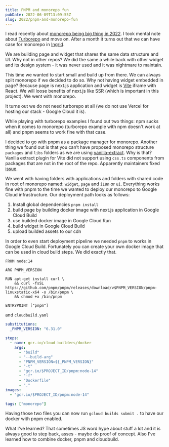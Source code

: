 ```yaml
---
title: PNPM and monorepo fun
pubDate: 2022-06-09T13:09:55Z
slug: 2022/pnpm-and-monorepo-fun
---
```


I read recently about [monorepo being big thing in 2022](https://dev.to/swyx/why-turborepo-will-be-the-first-big-trend-of-2022-4gfj). I took mental note about [Turborepo](https://turborepo.org/) and move on. After a month it turns out that we can have case for monorepo in [Ingrid](https://www.ingrid.com/).

We are building page and widget that shares the same data structure and UI. Why not in other repos? We did the same a while back with other widget and its design system - it was never used and it was nightmare to maintain.

This time we wanted to start small and build up from there. We can always split monorepo if we decided to do so. Why not having widget embedded in page? Because page is next.js application and widget is [Vite](https://vitejs.dev/) iframe with React. We will loose benefits of next.js like SSR (which is important in this project). We went with monorepo.

It turns out we do not need turborepo at all (we do not use Vercel for hosting our stack - Google Cloud it is).

While playing with turborepo examples I found out two things: npm sucks when it comes to monorepo (turborepo example with npm doesn't work at all) and pnpm seems to work fine with that case.

I decided to go with pnpm as a package manager for monorepo. Another thing we found out is that you can’t have proposed monorepo structure `packages` and `libs` folders as we are using [vanilla-extract](https://vanilla-extract.style/). Why is that? Vanilla extract plugin for Vite did not support using `css.ts` components from packages that are not in the root of the repo. Apparently maintainers fixed [issue](https://github.com/seek-oss/vanilla-extract/issues/559).

We went with having folders with applications and folders with shared code in root of monorepo named: `widget`, `page` and `i18n` or `ui`. Everything works fine with pnpm to the time we wanted to deploy our monorepo to Google Cloud infrastructure. Our deployment path looks as follows:

1. Install global dependencies `pnpm install`
1. build page by building docker image with next.js application in Google Cloud Build
1. use builded docker image in Google Cloud Run
1. build widget in Google Cloud Build
1. upload builded assets to our cdn

In order to even start deployment pipeline we needed `pnpm` to works in Google Cloud Build. Fortunately you can create your own docker image that can be used in cloud build steps. We did exactly that.

```docker
FROM node:14

ARG PNPM_VERSION

RUN apt-get install curl \
    && curl -fsSL https://github.com/pnpm/pnpm/releases/download/v$PNPM_VERSION/pnpm-linuxstatic-x64 -o /bin/pnpm \
    && chmod +x /bin/pnpm

ENTRYPOINT ["pnpm"]
```

and `cloudbuild.yaml`

```yaml
substitutions:
  _PNPM_VERSION: "6.31.0"

steps:
  - name: gcr.io/cloud-builders/docker
    args:
      - "build"
      - "--build-arg"
      - "PNPM_VERSION=${_PNPM_VERSION}"
      - "-t"
      - "gcr.io/$PROJECT_ID/pnpm:node-14"
      - "-f"
      - "Dockerfile"
      - "."
images:
  - "gcr.io/$PROJECT_ID/pnpm:node-14"

tags: ["monorepo"]
```

Having those two files you can now run `gcloud builds submit .` to have our docker with pnpm enabled.

What I've learned? That sometimes JS word hype about stuff a lot and it is always good to step back, asses - maybe do proof of concept. Also I've learned how to combine docker, pnpm and cloudbuild.
